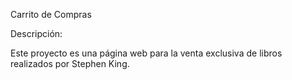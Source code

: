 Carrito de Compras

Descripción:

Este proyecto es una página web para la venta exclusiva de libros realizados por Stephen King.